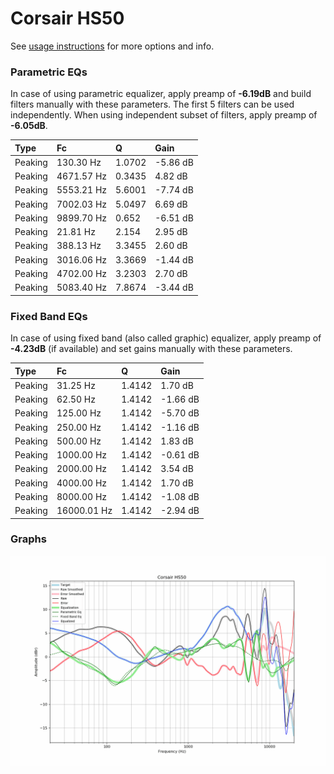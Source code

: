 # Corsair HS50
See [usage instructions](https://github.com/jaakkopasanen/AutoEq#usage) for more options and info.

### Parametric EQs
In case of using parametric equalizer, apply preamp of **-6.19dB** and build filters manually
with these parameters. The first 5 filters can be used independently.
When using independent subset of filters, apply preamp of **-6.05dB**.

| Type    | Fc         |      Q | Gain     |
|:--------|:-----------|:-------|:---------|
| Peaking | 130.30 Hz  | 1.0702 | -5.86 dB |
| Peaking | 4671.57 Hz | 0.3435 | 4.82 dB  |
| Peaking | 5553.21 Hz | 5.6001 | -7.74 dB |
| Peaking | 7002.03 Hz | 5.0497 | 6.69 dB  |
| Peaking | 9899.70 Hz | 0.652  | -6.51 dB |
| Peaking | 21.81 Hz   | 2.154  | 2.95 dB  |
| Peaking | 388.13 Hz  | 3.3455 | 2.60 dB  |
| Peaking | 3016.06 Hz | 3.3669 | -1.44 dB |
| Peaking | 4702.00 Hz | 3.2303 | 2.70 dB  |
| Peaking | 5083.40 Hz | 7.8674 | -3.44 dB |

### Fixed Band EQs
In case of using fixed band (also called graphic) equalizer, apply preamp of **-4.23dB**
(if available) and set gains manually with these parameters.

| Type    | Fc          |      Q | Gain     |
|:--------|:------------|:-------|:---------|
| Peaking | 31.25 Hz    | 1.4142 | 1.70 dB  |
| Peaking | 62.50 Hz    | 1.4142 | -1.66 dB |
| Peaking | 125.00 Hz   | 1.4142 | -5.70 dB |
| Peaking | 250.00 Hz   | 1.4142 | -1.16 dB |
| Peaking | 500.00 Hz   | 1.4142 | 1.83 dB  |
| Peaking | 1000.00 Hz  | 1.4142 | -0.61 dB |
| Peaking | 2000.00 Hz  | 1.4142 | 3.54 dB  |
| Peaking | 4000.00 Hz  | 1.4142 | 1.70 dB  |
| Peaking | 8000.00 Hz  | 1.4142 | -1.08 dB |
| Peaking | 16000.01 Hz | 1.4142 | -2.94 dB |

### Graphs
![](./Corsair%20HS50.png)